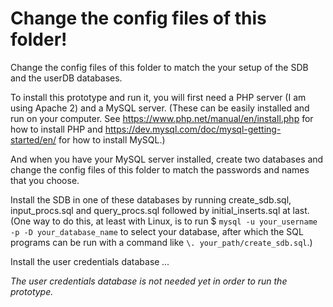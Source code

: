 # Change the config files of this folder!

Change the config files of this folder to match the your setup of the SDB and
the userDB databases.

To install this prototype and run it, you will first need a PHP server (I am
using Apache 2) and a MySQL server. (These can be easily installed and run on
your computer. See https://www.php.net/manual/en/install.php for how to install
PHP and https://dev.mysql.com/doc/mysql-getting-started/en/ for how to install
MySQL.)

And when you have your MySQL server installed, create two databases and change
the config files of this folder
to match the passwords and names that you choose.

Install the SDB in one of these databases by running create_sdb.sql,
input_procs.sql and query_procs.sql followed by initial_inserts.sql at last.
(One way to do this, at least with Linux, is to run
$ `mysql -u your_username -p -D your_database_name`
to select your database, after which the SQL programs can be run with a command
like `\. your_path/create_sdb.sql`.)

Install the user credentials database *...*

*The user credentials database is not needed yet in order to run the prototype.*
